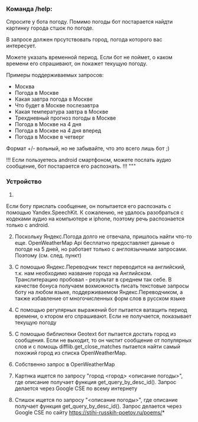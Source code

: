 ### Команда /help:

Спросите у бота погоду. Помимо погоды бот постарается найдти картинку города стшок по погоде.

В запросе должен прсутствовать город, погода которого вас интересует.

Можете указать временной период. Если бот не поймет, о каком времени его спрашивают, он покажет текущую погоду.

Примеры поддерживаемых запросов:

- Москва
- Погода в Москве
- Какая завтра погода в Москве
- Что будет в Москве послезавтра
- Какая температура завтра в Москве
- Трехдневный прогноз погоды в Москве
- Погода в Москве на 4 дня
- Погода в Москве на 4 дня вперед
- Погода в Москве в четверг

Формат +/- вольный, но не забывайте, что это всего лишь бот ;)

!!!
Если пользуетесь android смартфоном, можете послать аудио сообщение, бот постарается его распознать.
!!!
"""


### Устройство

1)
Если боту прислать сообщение, он попытается его распознать с помощью Yandex.SpeechKit.
К сожалению, не удалось разобраться с кодеками аудио на компьютере и iphone, поэтому
речь распознается только с android.

2) Поскольку Яндекс.Погода долго не отвечала, пришлось найти что-то еще.
OpenWeatherMap Api бесплатно предоставляет данные о погоде на 5 дней, но работает только
с англоязычными запросами. Поэтому (см. след. пункт)

3) С помощью Яндекс.Переводчик текст переводится на английский, т.к. нам необходимо название
города на Английском. Транслитерацию пробовал - результат в среднем так себе.
В качестве бонуса получаем вохможность писать текстовые запросы боту на любом языке,
поддерживаемом Яндекс.Переводчиком, а также избавление от многочисленных форм слов в русском языке

4) С помощью регулярных выражений бот пытается ватащить период времени, о ктором его спрашивают.
Если не получается, показывает текущую погоду

5) С помощью библиотеки Geotext бот пытается достать город из сообщения. Если не выходит,
то он чистит сообщение от популярных слов и с помощь difflib.get_close_matches пытается
найти самый похожий город из списка OpenWeatherMap.

6) Собственно запрос в OpenWeatherMap

7) Картнка ищется по запросу "город <город> <описание погоды>", где описание получает функция
get_query_by_desc_id(). Запрос делается через Google CSE по всему интернету


7) Стишок ищется по запросу "<описание погоды>", где описание получает функция
get_query_by_desc_id(). Запрос делается через Google CSE по сайту https://stihi-russkih-poetov.ru/poems/*
